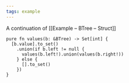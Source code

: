 ```yaml
---
tags: example
---
```


A continuation of [[Example – BTree – Struct]]

```{.mist .numberLines offset="11"}
pure fn values(b: &BTree) -> Set[int] {
  [b.value].to_set()
    .union(if b.left != null {
      values(b.left!).union(values(b.right!))
    } else {
      [].to_set()
    })
}
```